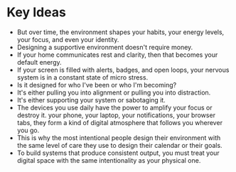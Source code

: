 # Key Ideas

- But over time, the environment shapes your habits, your energy levels, your focus, and even your identity.
- Designing a supportive environment doesn't require money.
- If your home communicates rest and clarity, then that becomes your default energy.
- If your screen is filled with alerts, badges, and open loops, your nervous system is in a constant state of micro stress.
- Is it designed for who I've been or who I'm becoming?
- It's either pulling you into alignment or pulling you into distraction.
- It's either supporting your system or sabotaging it.
- The devices you use daily have the power to amplify your focus or destroy it. your phone, your laptop, your notifications, your browser tabs, they form a kind of digital atmosphere that follows you wherever you go.
- This is why the most intentional people design their environment with the same level of care they use to design their calendar or their goals.
- To build systems that produce consistent output, you must treat your digital space with the same intentionality as your physical one.
